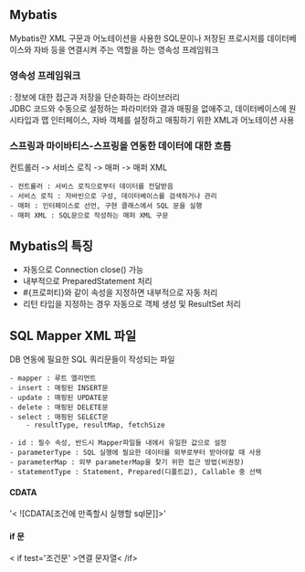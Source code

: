 ## Mybatis
Mybatis란 XML 구문과 어노테이션을 사용한 SQL문이나 저장된 프로시저를 데이터베이스와 자바 등을 연결시켜 주는 역할을 하는 영속성 프레임워크  
  
### 영속성 프레임워크 
: 정보에 대한 접근과 저장을 단순화하는 라이브러리  
JDBC 코드와 수동으로 설정하는 파라미터와 결과 매핑을 없애주고, 데이터베이스에 원시타입과 맵 인터페이스, 자바 객체를 설정하고 매핑하기 위한 XML과 어노테이션 사용   

### 스프링과 마이바티스-스프링을 연동한 데이터에 대한 흐름
컨트롤러 -> 서비스 로직 -> 매퍼 -> 매퍼 XML
```
- 컨트롤러 : 서비스 로직으로부터 데이터를 전달받음
- 서비스 로직 : 자바빈으로 구성, 데이터베이스를 검색하거나 관리
- 매퍼 : 인터페이스로 선언, 구현 클래스에서 SQL 문을 실행
- 매퍼 XML : SQL문으로 작성하는 매퍼 XML 구문
```

## Mybatis의 특징
- 자동으로 Connection close() 가능  
- 내부적으로 PreparedStatement 처리  
- #{프로퍼티}와 같이 속성을 지정하면 내부적으로 자동 처리  
- 리턴 타입을 지정하는 경우 자동으로 객체 생성 및 ResultSet 처리

## SQL Mapper XML 파일
DB 연동에 필요한 SQL 쿼리문들이 작성되는 파일  
```
- mapper : 루트 앨리먼트
- insert : 매핑된 INSERT문
- update : 매핑된 UPDATE문
- delete : 매핑된 DELETE문
- select : 매핑된 SELECT문
    - resultType, resultMap, fetchSize

- id : 필수 속성, 반드시 Mapper파일들 내에서 유일한 값으로 설정
- parameterType : SQL 실행에 필요한 데이터를 외부로부터 받아야할 때 사용
- parameterMap : 외부 parameterMap을 찾기 위한 접근 방법(비권장)
- statementType : Statement, Prepared(디폴트값), Callable 중 선택
```

#### CDATA 
'< ![CDATA[조건에 만족할시 실행할 sql문]]>'

#### if 문
< if test='조건문' >연결 문자열< /if>